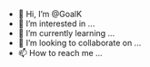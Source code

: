 - 👋 Hi, I’m @GoalK
- 👀 I’m interested in ...
- 🌱 I’m currently learning ...
- 💞️ I’m looking to collaborate on ...
- 📫 How to reach me ...

<!---
GoalK/GoalK is a ✨ special ✨ repository because its `README.md` (this file) appears on your GitHub profile.
You can click the Preview link to take a look at your changes.
--->

